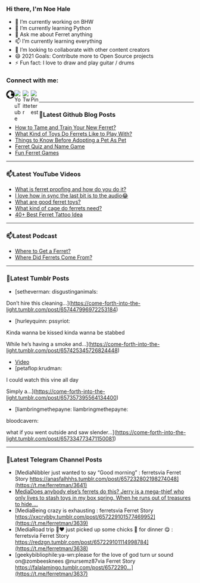 ### Hi there, I'm Noe Hale

- 🔭 I’m currently working on BHW
- 🌱 I’m currently learning Python
- 💬 Ask me about Ferret anything
- 📫 I’m currently learning everything
- 🔭 I’m looking to collaborate with other content creators
- 😄 2021 Goals: Contribute more to Open Source projects
- ⚡ Fun fact: I love to draw and play guitar / drums

### Connect with me:

[<img align="left" alt="ferretvoice.com" width="22px" src="https://raw.githubusercontent.com/iconic/open-iconic/master/svg/globe.svg" />](https://ferretvoice.com)
[<img align="left" alt="YouTube" width="22px" src="https://cdn.jsdelivr.net/npm/simple-icons@v3/icons/youtube.svg" />](https://www.youtube.com/channel/UCk665XTfaMLVwFVWUmgnDiw)
[<img align="left" alt="Twitter" width="22px" src="https://cdn.jsdelivr.net/npm/simple-icons@v3/icons/twitter.svg" />](https://twitter.com/voiceferret)
[<img align="left" alt="Pinterest" width="22px" src="https://cdn.jsdelivr.net/npm/simple-icons@v3/icons/pinterest.svg" />](https://www.pinterest.com/voiceferret/)

<br />

---
### 🔭Latest Github Blog Posts
<!-- GITHUB:START -->
- [How to Tame and Train Your New Ferret?](http://noehale.github.io/how-to-tame-and-train-your-new-ferret/)
- [What Kind of Toys Do Ferrets Like to Play With?](http://noehale.github.io/what-kind-of-toys-do-ferrets-like-to-play-with/)
- [Things to Know Before Adopting a Pet As Pet](http://noehale.github.io/things-to-know-before-adopting-a-pet-as-pet/)
- [Ferret Quiz and Name Game](http://noehale.github.io/ferret-quiz/)
- [Fun Ferret Games](http://noehale.github.io/fun-ferret-games/)
<!-- GITHUB:END -->
---
### 📫Latest YouTube Videos

<!-- YOUTUBE:START -->
- [What is ferret proofing and how do you do it?](https://www.youtube.com/watch?v=81Syh_DJBQQ)
- [I love how in sync the last bit is to the audio😂](https://www.youtube.com/watch?v=WHBeGHwSlGY)
- [What are good ferret toys?](https://www.youtube.com/watch?v=tPxRilBzc0s)
- [What kind of cage do ferrets need?](https://www.youtube.com/watch?v=xzz6hC3sR5A)
- [40+ Best Ferret Tattoo Idea](https://www.youtube.com/watch?v=KIKqduR6Xcs)
<!-- YOUTUBE:END -->

---
### 📫Latest Podcast

<!-- PODCAST:START -->
- [Where to Get a Ferret?](https://anchor.fm/ferretvoice/episodes/Where-to-Get-a-Ferret-erurfu)
- [Where Did Ferrets Come From?](https://anchor.fm/ferretvoice/episodes/Where-Did-Ferrets-Come-From-eruq8g)
<!-- PODCAST:END -->
---
### 📝Latest Tumblr Posts

<!-- TUMBLR:START -->
- [setheverman:
disgustinganimals:

Don’t hire this cleaning...](https://come-forth-into-the-light.tumblr.com/post/657447996972253184)
- [hurleyquinn:
pssyriot:

Kinda wanna be kissed kinda wanna be stabbed

While he’s having a smoke and...](https://come-forth-into-the-light.tumblr.com/post/657425345726824448)
- [Video](https://come-forth-into-the-light.tumblr.com/post/657402691746742272)
- [petaflop:krudman:

I could watch this vine all day


Simply a...](https://come-forth-into-the-light.tumblr.com/post/657357395564134400)
- [liambringmethepayne:
liambringmethepayne:

bloodcavern:

what if you went outside and saw slender...](https://come-forth-into-the-light.tumblr.com/post/657334773471150081)
<!-- TUMBLR:END -->
---
### 📝Latest Telegram Channel Posts

<!-- TELEGRAM:START -->
- [MediaNibbler just wanted to say “Good morning” : ferretsvia Ferret Story https://anasfalhhhs.tumblr.com/post/657232802198274048](https://t.me/ferretman/3641)
- [MediaDoes anybody else’s ferrets do this? Jerry is a mega-thief who only lives to stash toys in my box spring. When he runs out of treasures to hide,...](https://t.me/ferretman/3640)
- [MediaBeing crazy is exhausting : ferretsvia Ferret Story https://xxcrybby.tumblr.com/post/657229101577469952](https://t.me/ferretman/3639)
- [MediaRoad trip 💙❤️ just picked up some chicks 🐣 for dinner 😋 : ferretsvia Ferret Story https://redzgn.tumblr.com/post/657229101114998784](https://t.me/ferretman/3638)
- [geekybibliophile:ya-wn:please for the love of god turn ur sound on@zombeesknees @nursemz87via Ferret Story https://falalamingo.tumblr.com/post/6572290...](https://t.me/ferretman/3637)
<!-- TELEGRAM:END -->
